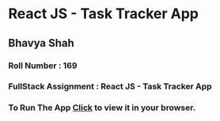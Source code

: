 # React JS - Task Tracker App


## Bhavya Shah
### Roll Number : 169
### FullStack Assignment : React JS - Task Tracker App

### To Run The App [Click](https://codesandbox.io/s/autumn-fire-m0l49) to view it in your browser.
